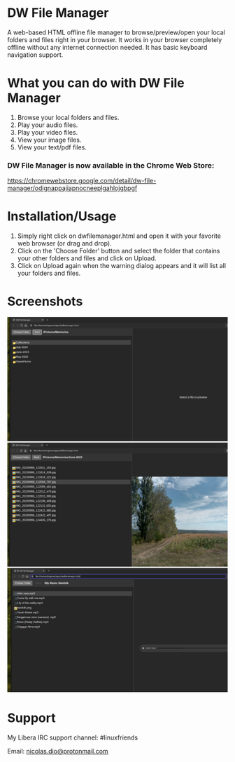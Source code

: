 # DW File Manager
A web-based HTML offline file manager to browse/preview/open your local folders and files right in your browser. It works in your browser completely offline without any internet connection needed. It has basic keyboard navigation support.

# What you can do with DW File Manager
   1. Browse your local folders and files.
   2. Play your audio files.
   3. Play your video files.
   4. View your image files.
   5. View your text/pdf files.

### DW File Manager is now available in the Chrome Web Store:
https://chromewebstore.google.com/detail/dw-file-manager/odignappajiapnocneeplgahlojgbpgf

# Installation/Usage
   1. Simply right click on dwfilemanager.html and open it with your favorite web browser (or drag and drop).
   2. Click on the 'Choose Folder' button and select the folder that contains your other folders and files and click on Upload.
   3. Click on Upload again when the warning dialog appears and it will list all your folders and files.

# Screenshots

![Alt text](https://github.com/DiogenesN/dwfilemanager/blob/main/dwfilemanager1.png)
![Alt text](https://github.com/DiogenesN/dwfilemanager/blob/main/dwfilemanager2.png)
![Alt text](https://github.com/DiogenesN/dwfilemanager/blob/main/dwfilemanager3.png)

# Support

   My Libera IRC support channel: #linuxfriends
   
   Email: nicolas.dio@protonmail.com

